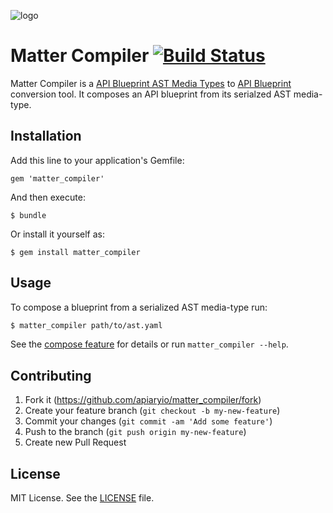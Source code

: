 ![logo](https://raw.github.com/apiaryio/api-blueprint/master/assets/logo_apiblueprint.png)

# Matter Compiler [![Build Status](https://travis-ci.org/apiaryio/matter_compiler.png?branch=master)](https://travis-ci.org/apiaryio/matter_compiler)
Matter Compiler is a [API Blueprint AST Media Types](https://github.com/apiaryio/api-blueprint-ast) to [API Blueprint](https://apiblueprint.org) conversion tool. It composes an API blueprint from its serialzed AST media-type.

## Installation
Add this line to your application's Gemfile:

    gem 'matter_compiler'

And then execute:

    $ bundle

Or install it yourself as:

    $ gem install matter_compiler

## Usage
To compose a blueprint from a serialized AST media-type run:

```sh
$ matter_compiler path/to/ast.yaml
```

See the [compose feature](features/compose.feature) for details or run `matter_compiler --help`.

## Contributing
1. Fork it (https://github.com/apiaryio/matter_compiler/fork)
2. Create your feature branch (`git checkout -b my-new-feature`)
3. Commit your changes (`git commit -am 'Add some feature'`)
4. Push to the branch (`git push origin my-new-feature`)
5. Create new Pull Request

## License
MIT License. See the [LICENSE](LICENSE) file.

